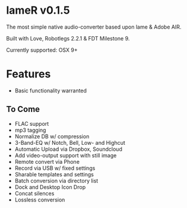# lameR v0.1.5
The most simple native audio-converter based upon lame &amp; Adobe AIR.

Built with Love, Robotlegs 2.2.1 & FDT Milestone 9.

Currently supported: OSX 9+

# Features
- Basic functionality warranted

## To Come
- FLAC support
- mp3 tagging
- Normalize DB w/ compression
- 3-Band-EQ w/ Notch, Bell, Low- and Highcut
- Automatic Upload via Dropbox, Soundcloud
- Add video-output support with still image
- Remote convert via Phone
- Record via USB w/ fixed settings
- Sharable templates and settings
- Batch conversion via directory list
- Dock and Desktop Icon Drop
- Concat silences
- Lossless conversion